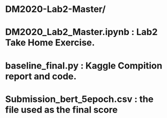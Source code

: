 # DM2020-Lab2-Master/
# DM2020_Lab2_Master.ipynb : Lab2 Take Home Exercise.
# baseline_final.py : Kaggle Compition report and code.
# Submission_bert_5epoch.csv : the file used as the final score

